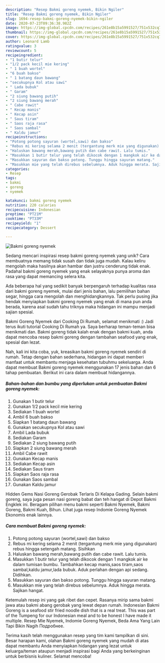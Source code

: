 ```yaml
---
description: "Resep Bakmi goreng nyemek, Bikin Ngiler"
title: "Resep Bakmi goreng nyemek, Bikin Ngiler"
slug: 1694-resep-bakmi-goreng-nyemek-bikin-ngiler
date: 2020-07-23T09:36:38.982Z
image: https://img-global.cpcdn.com/recipes/261e8b15a5991527/751x532cq70/bakmi-goreng-nyemek-foto-resep-utama.jpg
thumbnail: https://img-global.cpcdn.com/recipes/261e8b15a5991527/751x532cq70/bakmi-goreng-nyemek-foto-resep-utama.jpg
cover: https://img-global.cpcdn.com/recipes/261e8b15a5991527/751x532cq70/bakmi-goreng-nyemek-foto-resep-utama.jpg
author: Leonard Lamb
ratingvalue: 3
reviewcount: 5
recipeingredient:
- "1 butir telur"
- "1/2 pack kecil mie kering"
- " 1 buah wortel"
- "6 buah bakso"
- " 1 batang daun bawang"
- "secukupnya Kol atau sawi"
- " Lada bubuk"
- " Garam"
- "2 siung bawang putih"
- "2 siung bawang merah"
- " Cabe rawit"
- " Kecap manis"
- " Kecap asin"
- " Saus tiram"
- " Saos raja rasa"
- " Saos sambal"
- " Kaldu jamur"
recipeinstructions:
- "Potong potong sayuran (wortel,sawi) dan bakso"
- "Rebus mi kering selama 2 menit (tergantung merk mie yang digunakan) rebus hingga setengah matang. Sisihkan"
- "Haluskan bawang merah,bawang putih dan cabe rawit. Lalu tumis."
- "Masukkan 1 butir telur yang telah dikocok dengan 1 mangkok air ke dalam tumisan bumbu. Tambahkan kecap manis,saos tiram,saos sambal,kaldu jamur,lada bubuk. Aduk perlahan dengan api sedang. Didihkan."
- "Masukkan sayuran dan bakso potong. Tunggu hingga sayuran matang."
- "Masukkan mie yang telah direbus sebelumnya. Aduk hingga merata. Sajikan hangat."
categories:
- Resep
tags:
- bakmi
- goreng
- nyemek

katakunci: bakmi goreng nyemek 
nutrition: 220 calories
recipecuisine: Indonesian
preptime: "PT21M"
cooktime: "PT33M"
recipeyield: "1"
recipecategory: Dessert

---
```



![Bakmi goreng nyemek](https://img-global.cpcdn.com/recipes/261e8b15a5991527/751x532cq70/bakmi-goreng-nyemek-foto-resep-utama.jpg)

Sedang mencari inspirasi resep bakmi goreng nyemek yang unik? Cara membuatnya memang tidak susah dan tidak juga mudah. Kalau keliru mengolah maka hasilnya akan hambar dan justru cenderung tidak enak. Padahal bakmi goreng nyemek yang enak selayaknya punya aroma dan rasa yang dapat memancing selera kita.

Ada beberapa hal yang sedikit banyak berpengaruh terhadap kualitas rasa dari bakmi goreng nyemek, mulai dari jenis bahan, lalu pemilihan bahan segar, hingga cara mengolah dan menghidangkannya. Tak perlu pusing jika hendak menyiapkan bakmi goreng nyemek yang enak di mana pun anda berada, karena asal sudah tahu triknya maka hidangan ini mampu menjadi sajian spesial.

Bakmi Goreng Nyemek dari Cooking Di Rumah, selamat menikmati :) Jadi terus ikuti tutorial Cooking Di Rumah ya. Saya berharap teman-teman bisa menikmati dan. Bakmi goreng tidak kalah enak dengan bakmi kuah, anda dapat mencoba resep bakmi goreng dengan tambahan seafood yang enak, spesial dan lezat.


Nah, kali ini kita coba, yuk, kreasikan bakmi goreng nyemek sendiri di rumah. Tetap dengan bahan sederhana, hidangan ini dapat memberi manfaat untuk membantu menjaga kesehatan tubuhmu sekeluarga. Anda dapat membuat Bakmi goreng nyemek menggunakan 17 jenis bahan dan 6 tahap pembuatan. Berikut ini cara dalam membuat hidangannya.

<!--inarticleads1-->

##### Bahan-bahan dan bumbu yang diperlukan untuk pembuatan Bakmi goreng nyemek:

1. Gunakan 1 butir telur
1. Gunakan 1/2 pack kecil mie kering
1. Sediakan  1 buah wortel
1. Ambil 6 buah bakso
1. Siapkan  1 batang daun bawang
1. Gunakan secukupnya Kol atau sawi
1. Ambil  Lada bubuk
1. Sediakan  Garam
1. Sediakan 2 siung bawang putih
1. Siapkan 2 siung bawang merah
1. Ambil  Cabe rawit
1. Gunakan  Kecap manis
1. Sediakan  Kecap asin
1. Sediakan  Saus tiram
1. Siapkan  Saos raja rasa
1. Gunakan  Saos sambal
1. Gunakan  Kaldu jamur


Hidden Gems Nasi Goreng Gerobak Terlaris Di Kelapa Gading. Selain bakmi goreng, saya juga pesan nasi goreng babat dan teh hangat di Depot Bakmi Engklek ini. Beragam pilihan menu bakmi seperti Bakmi Nyemek, Bakmi Goreng, Bakmi Kuah, Bihun. Lihat juga resep Indomie Goreng Nyemek Ekonomis enak lainnya. 

<!--inarticleads2-->

##### Cara membuat Bakmi goreng nyemek:

1. Potong potong sayuran (wortel,sawi) dan bakso
1. Rebus mi kering selama 2 menit (tergantung merk mie yang digunakan) rebus hingga setengah matang. Sisihkan
1. Haluskan bawang merah,bawang putih dan cabe rawit. Lalu tumis.
1. Masukkan 1 butir telur yang telah dikocok dengan 1 mangkok air ke dalam tumisan bumbu. Tambahkan kecap manis,saos tiram,saos sambal,kaldu jamur,lada bubuk. Aduk perlahan dengan api sedang. Didihkan.
1. Masukkan sayuran dan bakso potong. Tunggu hingga sayuran matang.
1. Masukkan mie yang telah direbus sebelumnya. Aduk hingga merata. Sajikan hangat.


Ketemulah resep ini yang gak ribet dan cepet. Rasanya mirip sama bakmi jawa atau bakmi abang gerobak yang lewat depan rumah. Indonesian Bakmi Goreng is a seafood stir fried noodle dish that is a real treat. This was part of the Tumpeng for our Indonesian meal and to be honest I have made it multiple. Resep Mie Nyemek, Indomie Goreng Nyemek, Beda Ama Yang Lain Tapi Bikin Nagih Подробнее. 

Terima kasih telah menggunakan resep yang tim kami tampilkan di sini. Besar harapan kami, olahan Bakmi goreng nyemek yang mudah di atas dapat membantu Anda menyiapkan hidangan yang lezat untuk keluarga/teman ataupun menjadi inspirasi bagi Anda yang berkeinginan untuk berbisnis kuliner. Selamat mencoba!
